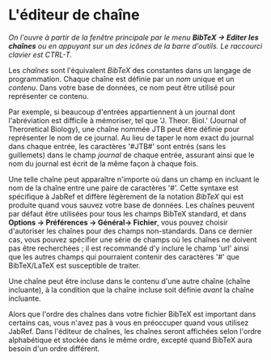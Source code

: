 # L'éditeur de chaîne

*On l'ouvre à partir de la fenêtre principale par le menu **BibTeX -&gt; Editer les chaînes** ou en appuyant sur un des icônes de la barre d'outils. Le raccourci clavier est CTRL-T.*

Les *chaînes* sont l'équivalent *BibTeX* des constantes dans un langage de programmation. Chaque chaîne est définie par un *nom* unique et un *contenu*. Dans votre base de données, ce nom peut être utilisé pour représenter ce contenu.

Par exemple, si beaucoup d'entrées appartiennent à un journal dont l'abréviation est difficile à mémoriser, tel que 'J. Theor. Biol.' (Journal of Theroretical Biology), une chaîne nommée JTB peut être définie pour représenter le nom de ce journal. Au lieu de taper le nom exact du journal dans chaque entrée, les caractères '\#JTB\#' sont entrés (sans les guillemets) dans le champ *journal* de chaque entrée, assurant ainsi que le nom du journal est écrit de la même façon à chaque fois.

Une telle chaîne peut apparaître n'importe où dans un champ en incluant le nom de la chaîne entre une paire de caractères '\#'. Cette syntaxe est spécifique à JabRef et diffère légèrement de la notation *BibTeX* qui est produite quand vous sauvez votre base de données. Les chaînes peuvent par défaut être utilisées pour tous les champs BibTeX standard, et dans **Options -&gt; Préférences -&gt; Général-&gt; Fichier**, vous pouvez choisir d'autoriser les chaînes pour des champs non-standards. Dans ce dernier cas, vous pouvez spécifier une série de champs où les chaînes ne doivent pas être recherchées ; il est recommandé d'y inclure le champ 'url' ainsi que les autres champs qui pourraient contenir des caractères '\#' que BibTeX/LaTeX est susceptible de traiter.

Une chaîne peut être incluse dans le contenu d'une autre chaîne (chaîne incluante), à la condition que la chaîne incluse soit définie *avant* la chaîne incluante.

Alors que l'ordre des chaînes dans votre fichier BibTeX est important dans certains cas, vous n'avez pas à vous en préoccuper quand vous utilisez JabRef. Dans l'éditeur de chaînes, les chaînes seront affichées selon l'ordre alphabétique et stockée dans le même ordre, excepté quand BibTeX aura besoin d'un ordre différent.
